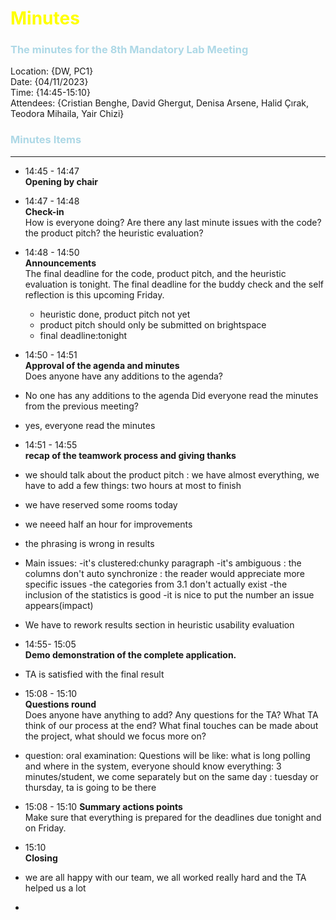 # <span style="color:Yellow">Minutes</span>

### <span style="color:LightBlue">The minutes for the 8th Mandatory Lab Meeting</span>


Location:       {DW, PC1}\
Date:           {04/11/2023}\
Time:           {14:45-15:10}\
Attendees:      {Cristian Benghe, David Ghergut, Denisa Arsene, Halid Çırak, Teodora Mihaila, Yair Chizi}


### <span style="color:LightBlue">Minutes Items</span>
---
* 14:45 - 14:47   
  **Opening by chair**


* 14:47 - 14:48   
  **Check-in** <br />
  How is everyone doing? Are there any last minute issues with the code? the product pitch? the heuristic evaluation?


* 14:48 - 14:50  
  **Announcements** <br />
  The final deadline for the code, product pitch, and the heuristic evaluation is tonight.
  The final deadline for the buddy check and the self reflection is this upcoming Friday.
  * heuristic done, product pitch not yet
  * product pitch should only be submitted on brightspace
  * final deadline:tonight

* 14:50 - 14:51 <br />
  **Approval of the agenda and minutes** <br />
  Does anyone have any additions to the agenda?
* No one has any additions to the agenda
  Did everyone read the minutes from the previous meeting?
* yes, everyone read the minutes


* 14:51 - 14:55  <br />
  **recap of the teamwork process and giving thanks** <br />
 * we should talk about the product pitch : we have almost everything, we have to add a few things: two hours at most to finish
  * we have reserved some rooms today
  * we neeed half an hour for improvements
  * the phrasing is wrong in results
  - Main issues:
  -it's clustered:chunky paragraph
  -it's ambiguous : the columns don't auto synchronize : the reader would appreciate more specific issues
  -the categories from 3.1 don't actually exist
  -the inclusion of the statistics is good
  -it is nice to put the number an issue appears(impact)
* We have to rework results section in heuristic usability evaluation

* 14:55- 15:05 <br />
  **Demo demonstration of the complete application.** <br />
* TA is satisfied with the final result


* 15:08 - 15:10 <br />
  **Questions round** <br />
  Does anyone have anything to add?  Any questions for the TA? What TA think of our process at the end? What final touches can be made about the project, what should we focus more on?<br />

* question: oral examination: Questions will be like: what is long polling and where in the system, everyone should know everything: 3 minutes/student, we come separately but on the same day : tuesday or thursday, ta is going to be there

* 15:08 - 15:10
  **Summary actions points** <br />
  Make sure that everything is prepared for the deadlines due tonight and on Friday.


* 15:10 <br />
  **Closing**
* we are all happy with our team, we all worked really hard and the TA helped us a lot 
* <br />



